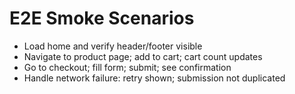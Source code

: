 # E2E Smoke Scenarios

- Load home and verify header/footer visible
- Navigate to product page; add to cart; cart count updates
- Go to checkout; fill form; submit; see confirmation
- Handle network failure: retry shown; submission not duplicated
